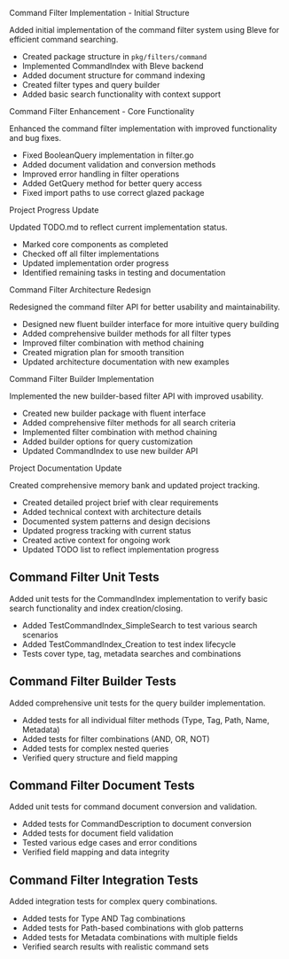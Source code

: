 Command Filter Implementation - Initial Structure

Added initial implementation of the command filter system using Bleve for efficient command searching.

- Created package structure in `pkg/filters/command`
- Implemented CommandIndex with Bleve backend
- Added document structure for command indexing
- Created filter types and query builder
- Added basic search functionality with context support 

Command Filter Enhancement - Core Functionality

Enhanced the command filter implementation with improved functionality and bug fixes.

- Fixed BooleanQuery implementation in filter.go
- Added document validation and conversion methods
- Improved error handling in filter operations
- Added GetQuery method for better query access
- Fixed import paths to use correct glazed package 

Project Progress Update

Updated TODO.md to reflect current implementation status.

- Marked core components as completed
- Checked off all filter implementations
- Updated implementation order progress
- Identified remaining tasks in testing and documentation 

Command Filter Architecture Redesign

Redesigned the command filter API for better usability and maintainability.

- Designed new fluent builder interface for more intuitive query building
- Added comprehensive builder methods for all filter types
- Improved filter combination with method chaining
- Created migration plan for smooth transition
- Updated architecture documentation with new examples 

Command Filter Builder Implementation

Implemented the new builder-based filter API with improved usability.

- Created new builder package with fluent interface
- Added comprehensive filter methods for all search criteria
- Implemented filter combination with method chaining
- Added builder options for query customization
- Updated CommandIndex to use new builder API 

Project Documentation Update

Created comprehensive memory bank and updated project tracking.

- Created detailed project brief with clear requirements
- Added technical context with architecture details
- Documented system patterns and design decisions
- Updated progress tracking with current status
- Created active context for ongoing work
- Updated TODO list to reflect implementation progress 

## Command Filter Unit Tests

Added unit tests for the CommandIndex implementation to verify basic search functionality and index creation/closing.

- Added TestCommandIndex_SimpleSearch to test various search scenarios
- Added TestCommandIndex_Creation to test index lifecycle
- Tests cover type, tag, metadata searches and combinations 

## Command Filter Builder Tests

Added comprehensive unit tests for the query builder implementation.

- Added tests for all individual filter methods (Type, Tag, Path, Name, Metadata)
- Added tests for filter combinations (AND, OR, NOT)
- Added tests for complex nested queries
- Verified query structure and field mapping 

## Command Filter Document Tests

Added unit tests for command document conversion and validation.

- Added tests for CommandDescription to document conversion
- Added tests for document field validation
- Tested various edge cases and error conditions
- Verified field mapping and data integrity 

## Command Filter Integration Tests

Added integration tests for complex query combinations.

- Added tests for Type AND Tag combinations
- Added tests for Path-based combinations with glob patterns
- Added tests for Metadata combinations with multiple fields
- Verified search results with realistic command sets 